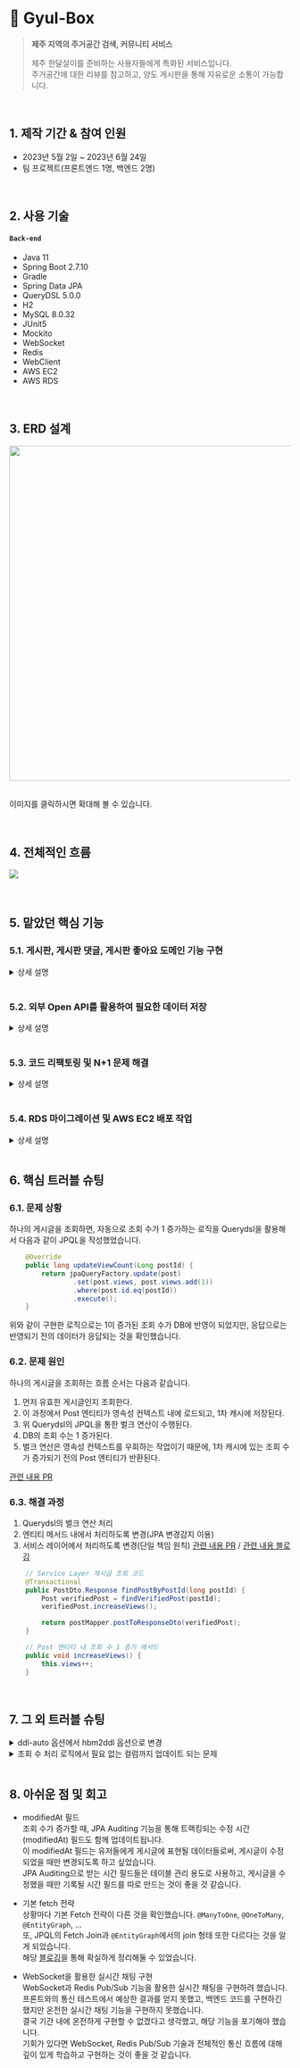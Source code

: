 # 🍊 Gyul-Box
><b>제주 지역의 주거공간 검색, 커뮤니티 서비스</b>
>
>제주 한달살이를 준비하는 사용자들에게 특화된 서비스입니다.   
>주거공간에 대한 리뷰를 참고하고, 양도 게시판을 통해 자유로운 소통이 가능합니다.

</br>

## 1. 제작 기간 & 참여 인원
- 2023년 5월 2일 ~ 2023년 6월 24일
- 팀 프로젝트(프론트엔드 1명, 백엔드 2명)

</br>

## 2. 사용 기술
#### `Back-end`
  - Java 11
  - Spring Boot 2.7.10
  - Gradle
  - Spring Data JPA
  - QueryDSL 5.0.0
  - H2
  - MySQL 8.0.32
  - JUnit5
  - Mockito
  - WebSocket
  - Redis
  - WebClient
  - AWS EC2
  - AWS RDS

</br>

## 3. ERD 설계
<img src="https://github.com/bangjaeyoung/gyul-box/assets/80241053/71ec04c6-2c24-414f-99a1-a4dacb6de443" width=600 height=600>

</br>
</br>

이미지를 클릭하시면 확대해 볼 수 있습니다.

</br>

## 4. 전체적인 흐름
<img src="https://github.com/bangjaeyoung/gyul-box/assets/80241053/72a29c5c-dba1-46e0-8411-5c9544181cb6">

</br>
</br>
</br>

## 5. 맡았던 핵심 기능
### 5.1. 게시판, 게시판 댓글, 게시판 좋아요 도메인 기능 구현
 
<details>
<summary>상세 설명</summary>
<div markdown="1">

#### 5.1.1. 연관 관계 그림

<img src="https://github.com/bangjaeyoung/gyul-box/assets/80241053/0e7d6ac5-a7e2-4cf6-8911-8abd2bfb2a4a">

</br>

#### 5.1.2. 내용

- 특정 게시물이 삭제될 경우, 해당 게시물의 댓글, 좋아요 데이터도 삭제되도록 구현했습니다. [코드](https://github.com/bangjaeyoung/gyul-box/blob/c6befefb8a51988d3e18a90d1e32dfbba89a22e5/server/src/main/java/jeju/oneroom/post/entity/Post.java#L49C5-L55C58)
- 게시물과 댓글이 수정, 삭제할 경우 작성한 본인만 가능하도록 처리했습니다. [코드](https://github.com/bangjaeyoung/gyul-box/blob/c6befefb8a51988d3e18a90d1e32dfbba89a22e5/server/src/main/java/jeju/oneroom/post/service/PostService.java#L38C5-L50C6)
- 게시물 조회 시, 조회 수가 1씩 증가되도록 Post 엔티티 내에 필드값 변경 메서드를 만들었습니다. [코드](https://github.com/bangjaeyoung/gyul-box/blob/c6befefb8a51988d3e18a90d1e32dfbba89a22e5/server/src/main/java/jeju/oneroom/post/service/PostService.java#L52C5-L59C6)  
- 게시글에 대한 좋아요를 2번 누를 경우, 취소되도록 기능을 구현했습니다. [코드](https://github.com/bangjaeyoung/gyul-box/blob/c6befefb8a51988d3e18a90d1e32dfbba89a22e5/server/src/main/java/jeju/oneroom/postlike/service/PostLikeService.java#L20C5-L32C6)

#### 5.1.3. 각 도메인 Service Layer 코드

- [게시판](https://github.com/bangjaeyoung/gyul-box/blob/main/server/src/main/java/jeju/oneroom/post/service/PostService.java)   
- [게시판 댓글](https://github.com/bangjaeyoung/gyul-box/blob/main/server/src/main/java/jeju/oneroom/postcomment/service/PostCommentService.java)   
- [게시판 좋아요](https://github.com/bangjaeyoung/gyul-box/blob/main/server/src/main/java/jeju/oneroom/postlike/service/PostLikeService.java)

</div>
</details>

</br>

### 5.2. 외부 Open API를 활용하여 필요한 데이터 저장

<details>
<summary>상세 설명</summary>
<div markdown="1">
  
#### 5.2.1. 사용 목적

- 지역에 따른 주거공간 데이터 필요
- 프론트단의 지도 인터페이스에 활용될 주거공간의 위도, 경도 데이터 필요

#### 5.2.2. 호출 흐름

1. 지역 코드를 파라미터로 외부 Open API를 호출합니다.   
2. 응답된 데이터는 서비스단으로 이동하여 가공됩니다.   
    - 주거공간의 타입(다가구주택, 다중주택, 공동주택, 다세대주택, 오피스텔, 단독주택)을 선별   
    - 주거공간의 위도, 경도 데이터를 위해 또 다른 외부 Open API를 호출   
    - HouseInfo 엔티티 필드에 맞는 데이터들을 뽑아내 DB에 저장
  
(외부 Open API의 호출은 모두 WebClient 라이브러리를 이용했습니다.)

#### 5.2.3. 코드
:pushpin: [OpenApiController.Java](https://github.com/bangjaeyoung/gyul-box/blob/main/server/src/main/java/jeju/oneroom/openapi/controller/OpenApiController.java)   
:pushpin: [OpenApiService.Java](https://github.com/bangjaeyoung/gyul-box/blob/main/server/src/main/java/jeju/oneroom/openapi/service/OpenApiService.java)   
:pushpin: [GeoPointService.Java](https://github.com/bangjaeyoung/gyul-box/blob/main/server/src/main/java/jeju/oneroom/openapi/service/GeoPointService.java)   

</div>
</details>

</br>

### 5.3. 코드 리팩토링 및 N+1 문제 해결

<details>
<summary>상세 설명</summary>
<div markdown="1">

#### 5.3.1 문제 상황

N+1 문제가 발생하는 여러 메서드 중 `findPostById()`의 상황입니다.   

</br>

하나의 게시글을 조회하는 과정은 다음과 같습니다. 

1. Post Id에 맞는 게시글을 DB에서 조회
2. 해당 API의 응답 데이터 중 `List<PostCommentDto.Response>`를 위해 연관된 PostComment 조회
3. `PostCommentDto.Response`의 필드 중 `UserDto.SimpleResponse`를 위해 연관된 User들 조회

</br>

여기서, 조회되는 PostComment 개수 만큼의 User를 조회하는 쿼리문이 발생하는 N+1 문제가 발생했습니다.

응답 데이터 DTO는 [코드](https://github.com/bangjaeyoung/gyul-box/blob/fcd60ab32b86c605d9d309b8b6ff413ba407a16c/server/src/main/java/jeju/oneroom/post/dto/PostDto.java#L80C5-L96C6)를 참고해주세요.

</br>

[기존 쿼리문 출력 사진]
<img src = "https://github.com/bangjaeyoung/gyul-box/assets/80241053/7cb8fe8f-2d6f-4b03-a386-ca70459e8240">

</br>

#### 5.3.2 해결

Querydsl의 Fetch Join을 활용하여, N+1이 발생하는 문제를 해결했습니다.

```Java
@Override
public Optional<Post> findPostById(long postId) {
    Post post1 = jpaQueryFactory.selectFrom(post)
        .leftJoin(post.user, user).fetchJoin()
        .leftJoin(post.houseInfo, houseInfo).fetchJoin()
        .leftJoin(post.postComments, postComment).fetchJoin()
        .leftJoin(postComment.user, user).fetchJoin()
        .where(post.id.eq(postId))
        .fetchOne();

    return Optional.ofNullable(post1);
}
```

[원본 코드](https://github.com/bangjaeyoung/gyul-box/blob/fcd60ab32b86c605d9d309b8b6ff413ba407a16c/server/src/main/java/jeju/oneroom/post/repository/PostCustomRepositoryImpl.java#L24C5-L35C6)

</br>

[개선 후 쿼리문 출력 사진]

<img src="https://github.com/bangjaeyoung/gyul-box/assets/80241053/71b3bf1f-b84c-4c37-8dcf-a3b333b6c2b3">

</br>
</br>

<b>총 쿼리문이 4+N개 호출되는 것을 1개의 쿼리문으로 줄여, DB로의 요청 부하를 줄일 수 있었습니다.</b>

</div>
</details>

</br>

### 5.4. RDS 마이그레이션 및 AWS EC2 배포 작업

<details>
<summary>상세 설명</summary>
<div markdown="1">

</br>

팀원과의 상의 후에 지역, 주거정보에 대한 데이터를 로컬 MySQL DB에 직접 넣어주었습니다.   
[openapi 디렉토리](https://github.com/bangjaeyoung/gyul-box/tree/main/server/src/main/java/jeju/oneroom/openapi)에 있는 서비스 로직들이 모두 이와 관련된 로직들입니다.   

</br>

이를 AWS RDS의 MySQL DB로 마이그레이션 작업을 거친 후, AWS EC2 서버에서 백엔드 서버를 배포했습니다.   
MySQL DB 마이그레이션 작업 과정은 다음 [블로깅](https://jaeyoungb.tistory.com/283)을 통해 확인하실 수 있습니다.   

</div>
</details>

</br>

## 6. 핵심 트러블 슈팅

### 6.1. 문제 상황

하나의 게시글을 조회하면, 자동으로 조회 수가 1 증가하는 로직을 Querydsl을 활용해서 다음과 같이 JPQL을 작성했었습니다.

```Java
    @Override
    public long updateViewCount(Long postId) {
        return jpaQueryFactory.update(post)
                .set(post.views, post.views.add(1))
                .where(post.id.eq(postId))
                .execute();
    }
```

위와 같이 구현한 로직으로는 1이 증가된 조회 수가 DB에 반영이 되었지만, 응답으로는 반영되기 전의 데이터가 응답되는 것을 확인했습니다.   

### 6.2. 문제 원인

하나의 게시글을 조회하는 흐름 순서는 다음과 같습니다.
1. 먼저 유효한 게시글인지 조회한다.
2. 이 과정에서 Post 엔티티가 영속성 컨텍스트 내에 로드되고, 1차 캐시에 저장된다.
3. 위 Querydsl의 JPQL을 통한 벌크 연산이 수행된다.
4. DB의 조회 수는 1 증가된다.
5. 벌크 연산은 영속성 컨텍스트를 우회하는 작업이기 때문에, 1차 캐시에 있는 조회 수가 증가되기 전의 Post 엔티티가 반환된다.

[관련 내용 PR](https://github.com/bangjaeyoung/gyul-box/pull/3)

### 6.3. 해결 과정
1. Querydsl의 벌크 연산 처리
2. 엔티티 메서드 내에서 처리하도록 변경(JPA 변경감지 이용)
3. 서비스 레이어에서 처리하도록 변경(단일 책임 원칙) [관련 내용 PR](https://github.com/bangjaeyoung/gyul-box/pull/6) / [관련 내용 블로깅](https://jaeyoungb.tistory.com/292)

```Java
    // Service Layer 게시글 조회 코드
    @Transactional
    public PostDto.Response findPostByPostId(long postId) {
        Post verifiedPost = findVerifiedPost(postId);
        verifiedPost.increaseViews();

        return postMapper.postToResponseDto(verifiedPost);
    }

    // Post 엔티티 내 조회 수 1 증가 메서드
    public void increaseViews() {
        this.views++;
    }
```

</br>

## 7. 그 외 트러블 슈팅

<details>
<summary>ddl-auto 옵션에서 hbm2ddl 옵션으로 변경</summary>
<div markdown="1">
  Area 엔티티를 설계하고 애플리케이션을 실행하고 다음과 같은 에러가 발생했습니다.
  
  <img src="https://github.com/bangjaeyoung/gyul-box/assets/80241053/4d4a07fc-cced-4096-b29b-0b49a8800253">

  ddl-auto: update 옵션을 hbm2ddl: update로 바꿔 해결했습니다.   
  Area 도메인은 기본키 생성 전략이 따로 있지 않습니다.   
  Area 테이블의 기본키는 5011010100과 같은 값으로 직접 넣어줍니다.   

  ```Java
  @Id
  @Column(name = "area_id")
  private Long areaCode;
  ```

  Area 엔티티에서 기본키 생성 전략인 @GeneratedValue 속성을 사용하지 않았고, 그로 인해 ddl-auto 옵션으로는 스키마 자동 생성이 되지 않는다고 파악했습니다.   
  [참고 레퍼런스](https://velog.io/@soluinoon/H2-Column-startvalue-not-found-%EC%98%A4%EB%A5%98)
  
</div>
</details>

<details>
<summary>조회 수 처리 로직에서 필요 없는 컬럼까지 업데이트 되는 문제</summary>
<div markdown="1">
  기존 Querydsl로 작성했던 처리 로직에서 update 쿼리문은 다음과 같았습니다.
  
  ```SQL
  update
      post 
    set
      post_id=?,
      created_at=?,
      modified_at=?,
      content=?,
      title=?,
      views=?,
      house_info_id=?,
      user_id=? 
    where
      post_id=?
  ```

  `@DynamicUpdate` 어노테이션을 Post 엔티티에 붙여주므로써 해결했습니다.   

  ```SQL
  update
      post 
    set
      modified_at=?,
      views=?,
    where
      post_id=?
  ```

  [참고한 블로그](https://velog.io/@freddiey/JPA%EC%9D%98-DynamicUpdate)

</div>
</details>

</br>

## 8. 아쉬운 점 및 회고

- modifiedAt 필드   
조회 수가 증가할 때, JPA Auditing 기능을 통해 트랙킹되는 수정 시간(modifiedAt) 필드도 함께 업데이트됩니다.   
이 modifiedAt 필드는 유저들에게 게시글에 표현될 데이터들로써, 게시글이 수정되었을 때만 변경되도록 하고 싶었습니다.   
JPA Auditing으로 받는 시간 필드들은 테이블 관리 용도로 사용하고, 게시글을 수정했을 때만 기록될 시간 필드를 따로 만드는 것이 좋을 것 같습니다.   

- 기본 fetch 전략   
상황마다 기본 Fetch 전략이 다른 것을 확인했습니다. `@ManyToOne`, `@OneToMany`, `@EntityGraph`, ...   
또, JPQL의 Fetch Join과 `@EntityGraph`에서의 join 형태 또한 다르다는 것을 알게 되었습니다.   
해당 [블로깅](https://jaeyoungb.tistory.com/285)을 통해 확실하게 정리해둘 수 있었습니다.   

- WebSocket을 활용한 실시간 채팅 구현   
WebSocket과 Redis Pub/Sub 기능을 활용한 실시간 채팅을 구현하려 했습니다.   
프론트와의 통신 테스트에서 예상한 결과를 얻지 못했고, 백엔드 코드를 구현하긴 했지만 온전한 실시간 채팅 기능을 구현하지 못했습니다.   
결국 기간 내에 온전하게 구현할 수 없겠다고 생각했고, 해당 기능을 포기해야 했습니다.   
기회가 있다면 WebSocket, Redis Pub/Sub 기술과 전체적인 통신 흐름에 대해 깊이 있게 학습하고 구현하는 것이 좋을 것 같습니다.   
